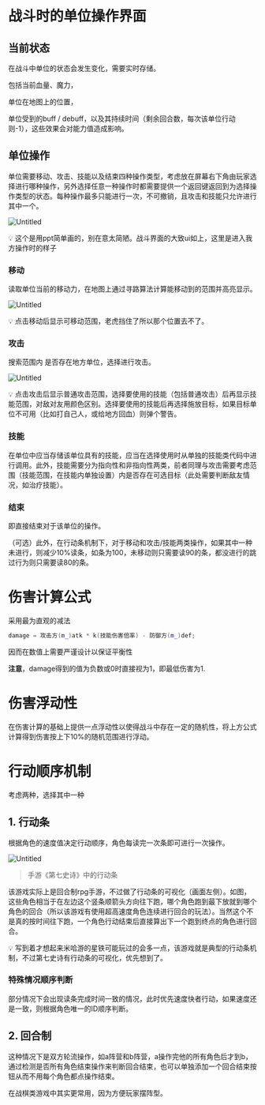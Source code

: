 # 战斗时的单位操作界面

## 当前状态

在战斗中单位的状态会发生变化，需要实时存储。

包括当前血量、魔力，

单位在地图上的位置，

单位受到的buff / debuff，以及其持续时间（剩余回合数，每次该单位行动则-1），这些效果会对能力值造成影响。

## 单位操作

单位需要移动、攻击、技能以及结束四种操作类型，考虑放在屏幕右下角由玩家选择进行哪种操作，另外选择任意一种操作时都需要提供一个返回键返回到为选择操作类型的状态。每种操作最多只能进行一次，不可撤销，且攻击和技能只允许进行其中一个。

![Untitled](Untitled%204.png)

<aside>
💡 这个是用ppt简单画的，别在意太简陋。战斗界面的大致ui如上，这里是进入我方操作时的样子

</aside>

### 移动

读取单位当前的移动力，在地图上通过寻路算法计算能移动到的范围并高亮显示。  

![Untitled](Untitled%201%202.png)

<aside>
💡 点击移动后显示可移动范围，老虎挡住了所以那个位置去不了。

</aside>

### 攻击

搜索范围内 是否存在地方单位，选择进行攻击。

![Untitled](Untitled%202%202.png)

<aside>
💡 点击攻击后显示普通攻击范围，选择要使用的技能（包括普通攻击）后再显示技能范围，对敌对友用颜色区别。选择要使用的技能后再选择施放目标，如果目标单位不可用（比如打自己人，或给地方回血）则弹个警告。

</aside>

### 技能

在单位中应当存储该单位具有的技能，应当在选择使用时从单独的技能类代码中进行调用。此外，技能需要分为指向性和非指向性两类，前者同理与攻击需要考虑范围（技能范围，在技能内单独设置）内是否存在可选目标（此处需要判断敌友情况，如治疗技能）。

### 结束

即直接结束对于该单位的操作。

（可选）此外，在行动条机制下，对于移动和攻击/技能两类操作，如果其中一种未进行，则减少10%读条，如条为100，未移动则只需要读90的条，都没进行的跳过行为则只需要读80的条。

# 伤害计算公式

采用最为直观的减法

```cpp
damage = 攻击方(m_)atk * k(技能伤害倍率) - 防御方(m_)def;
```

因而在数值上需要严谨设计以保证平衡性

**注意**，damage得到的值为负数或0时直接视为1，即最低伤害为1.

# 伤害浮动性

在伤害计算的基础上提供一点浮动性以使得战斗中存在一定的随机性，将上方公式计算得到伤害按上下10%的随机范围进行浮动。

# 行动顺序机制

考虑两种，选择其中一种

## 1. 行动条

根据角色的速度值决定行动顺序，角色每读完一次条即可进行一次操作。

![Untitled](Untitled%203%201.png)

> 手游《第七史诗》中的行动条
> 

该游戏实际上是回合制rpg手游，不过做了行动条的可视化（画面左侧）。如图，这些角色相当于在左边这个竖条顺箭头方向往下跑，哪个角色跑到最下放就到哪个角色的回合（所以该游戏有使用超高速度角色连续进行回合的玩法）。当然这个不是真的按时间往下跑，一个角色行动结束后直接算出下一个跑到终点的角色进行回合。

<aside>
💡 写到着才想起来米哈游的星铁可能玩过的会多一点，该游戏就是典型的行动条机制，不过第七史诗有行动条的可视化，优先想到了。

</aside>

### 特殊情况顺序判断

部分情况下会出现读条完成时间一致的情况，此时优先速度快者行动，如果速度还是一致，则根据角色唯一的ID顺序判断。

## 2. 回合制

这种情况下是双方轮流操作，如a阵营和b阵营，a操作完他的所有角色后才到b，通过检测是否所有角色结束操作来判断回合结束，也可以单独添加一个回合结束按钮从而不用每个角色都点操作结束。

在战棋类游戏中其实更常用，因为方便玩家摆阵型。